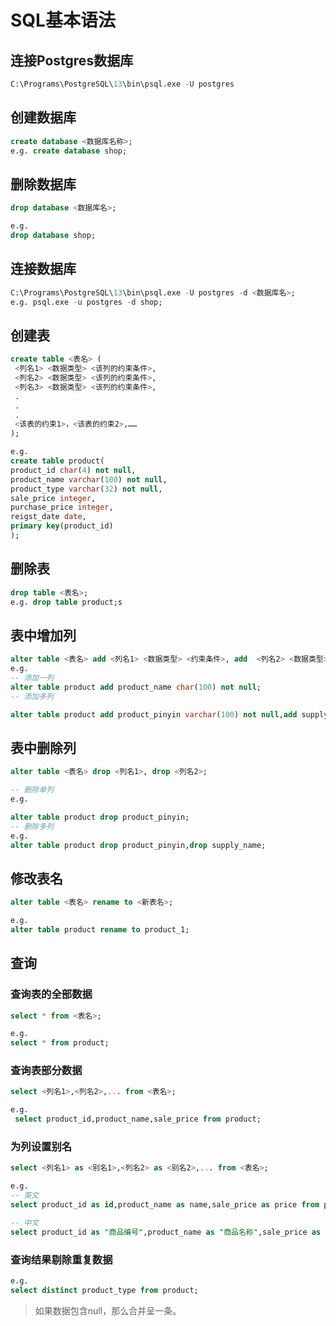 
# SQL基本语法

## 连接Postgres数据库

```sql
C:\Programs\PostgreSQL\13\bin\psql.exe -U postgres
```

## 创建数据库

```sql
create database <数据库名称>;
e.g. create database shop;
```

## 删除数据库

```sql
drop database <数据库名>;

e.g. 
drop database shop;
```

## 连接数据库

```sql
C:\Programs\PostgreSQL\13\bin\psql.exe -U postgres -d <数据库名>;
e.g. psql.exe -u postgres -d shop;
```

## 创建表

```sql
create table <表名> (
 <列名1> <数据类型> <该列的约束条件>,
 <列名2> <数据类型> <该列的约束条件>,
 <列名3> <数据类型> <该列的约束条件>,
 .
 .
 .
 <该表的约束1>，<该表的约束2>,……
);

e.g. 
create table product(
product_id char(4) not null,
product_name varchar(100) not null,
product_type varchar(32) not null,
sale_price integer,
purchase_price integer,
reigst_date date,
primary key(product_id)
);
```

## 删除表

```sql
drop table <表名>;
e.g. drop table product;s
```

## 表中增加列

```sql
alter table <表名> add <列名1> <数据类型> <约束条件>, add  <列名2> <数据类型> <约束条件>;
e.g. 
-- 添加一列
alter table product add product_name char(100) not null;
-- 添加多列

alter table product add product_pinyin varchar(100) not null,add supply_name varchar(100) not null;
```

## 表中删除列

```sql
alter table <表名> drop <列名1>, drop <列名2>;

-- 删除单列
e.g.

alter table product drop product_pinyin;
-- 删除多列
e.g.
alter table product drop product_pinyin,drop supply_name;
```

## 修改表名

```sql
alter table <表名> rename to <新表名>;

e.g.
alter table product rename to product_1;
```

## 查询

### 查询表的全部数据

```sql
select * from <表名>;

e.g.
select * from product;
```

### 查询表部分数据

```sql
select <列名1>,<列名2>,... from <表名>;

e.g.
 select product_id,product_name,sale_price from product;
```

### 为列设置别名

```sql
select <列名1> as <别名1>,<列名2> as <别名2>,... from <表名>;

e.g.
-- 英文
select product_id as id,product_name as name,sale_price as price from product;

-- 中文
select product_id as "商品编号",product_name as "商品名称",sale_price as "商品价格" from product;
```

### 查询结果剔除重复数据

```sql
e.g.
select distinct product_type from product;
```

> 如果数据包含null，那么合并呈一条。




